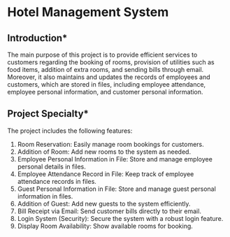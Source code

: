 # Hotel Management System

## Introduction*

The main purpose of this project is to provide efficient services to customers regarding the booking of rooms, provision of utilities such as food items, addition of extra rooms, and sending bills through email. Moreover, it also maintains and updates the records of employees and customers, which are stored in files, including employee attendance, employee personal information, and customer personal information.

## Project Specialty*

The project includes the following features:

1. Room Reservation: Easily manage room bookings for customers.
2. Addition of Room: Add new rooms to the system as needed.
3. Employee Personal Information in File: Store and manage employee personal details in files.
4. Employee Attendance Record in File: Keep track of employee attendance records in files.
5. Guest Personal Information in File: Store and manage guest personal information in files.
6. Addition of Guest: Add new guests to the system efficiently.
7. Bill Receipt via Email: Send customer bills directly to their email.
8. Login System (Security): Secure the system with a robust login feature.
9. Display Room Availability: Show available rooms for booking.

